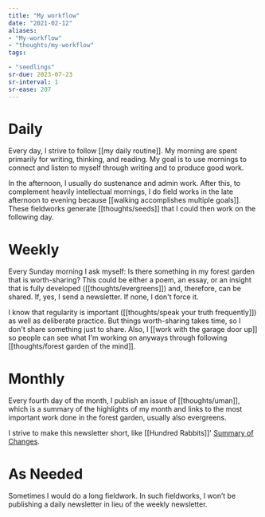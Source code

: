 ```yaml
---
title: "My workflow"
date: "2021-02-12"
aliases:
- "My-workflow"
- "thoughts/my-workflow"
tags:

- "seedlings"
sr-due: 2023-07-23
sr-interval: 1
sr-ease: 207
---
```


# Daily

Every day, I strive to follow [[my daily routine]]. My morning are spent primarily for writing, thinking, and reading. My goal is to use mornings to connect and listen to myself through writing and to produce good work.

In the afternoon, I usually do sustenance and admin work. After this, to complement heavily intellectual mornings, I do field works in the late afternoon to evening because [[walking accomplishes multiple goals]]. These fieldworks generate [[thoughts/seeds]] that I could then work on the following day.

# Weekly

Every Sunday morning I ask myself: Is there something in my forest garden that is worth-sharing? This could be either a poem, an essay, or an insight that is fully developed ([[thoughts/evergreens]]) and, therefore, can be shared. If, yes, I send a newsletter. If none, I don't force it.

I know that regularity is important ([[thoughts/speak your truth frequently]]) as well as deliberate practice. But things worth-sharing takes time, so I don't share something just to share. Also, I [[work with the garage door up]] so people can see what I'm working on anyways through following [[thoughts/forest garden of the mind]].

# Monthly

Every fourth day of the month, I publish an issue of [[thoughts/uman]], which is a summary of the highlights of my month and links to the most important work done in the forest garden, usually also evergreens.

I strive to make this newsletter short, like [[Hundred Rabbits]]'  [Summary of Changes](https://tinyletter.com/hundredrabbits).

# As Needed

Sometimes I would do a long fieldwork. In such fieldworks, I won’t be publishing a daily newsletter in lieu of the weekly newsletter.
